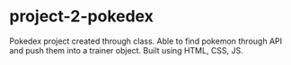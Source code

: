 # project-2-pokedex

Pokedex project created through class. Able to find pokemon through API and push them into a trainer object. Built using HTML, CSS, JS.
